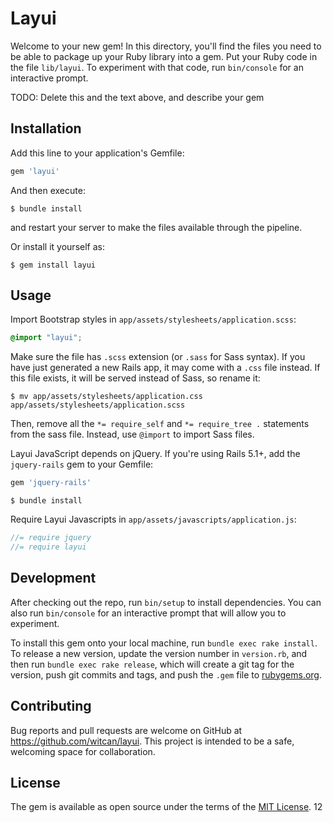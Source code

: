 # Layui

Welcome to your new gem! In this directory, you'll find the files you need to be able to package up your Ruby library into a gem. Put your Ruby code in the file `lib/layui`. To experiment with that code, run `bin/console` for an interactive prompt.

TODO: Delete this and the text above, and describe your gem

## Installation

Add this line to your application's Gemfile:

```ruby
gem 'layui'
```

And then execute:

    $ bundle install

and restart your server to make the files available through the pipeline.

Or install it yourself as:

    $ gem install layui

## Usage

Import Bootstrap styles in `app/assets/stylesheets/application.scss`:

```scss
@import "layui";
```

Make sure the file has `.scss` extension (or `.sass` for Sass syntax). If you have just generated a new Rails app,
it may come with a `.css` file instead. If this file exists, it will be served instead of Sass, so rename it:

```console
$ mv app/assets/stylesheets/application.css app/assets/stylesheets/application.scss
```

Then, remove all the `*= require_self` and `*= require_tree .` statements from the sass file. Instead, use `@import` to import Sass files.

Layui JavaScript depends on jQuery.
If you're using Rails 5.1+, add the `jquery-rails` gem to your Gemfile:

```ruby
gem 'jquery-rails'
```

```console
$ bundle install
```

Require Layui Javascripts in `app/assets/javascripts/application.js`:

```js
//= require jquery
//= require layui
```

## Development

After checking out the repo, run `bin/setup` to install dependencies. You can also run `bin/console` for an interactive prompt that will allow you to experiment.

To install this gem onto your local machine, run `bundle exec rake install`. To release a new version, update the version number in `version.rb`, and then run `bundle exec rake release`, which will create a git tag for the version, push git commits and tags, and push the `.gem` file to [rubygems.org](https://rubygems.org).

## Contributing

Bug reports and pull requests are welcome on GitHub at https://github.com/witcan/layui. This project is intended to be a safe, welcoming space for collaboration.


## License

The gem is available as open source under the terms of the [MIT License](https://opensource.org/licenses/MIT).
12
